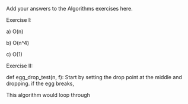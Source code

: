Add your answers to the Algorithms exercises here.

Exercise I:

a) O(n)

b) O(n^4)

c) O(1)

Exercise II:

def egg_drop_test(n, f):
    Start by setting the drop point at the middle and dropping. if the egg breaks, 

This algorithm would loop through     

